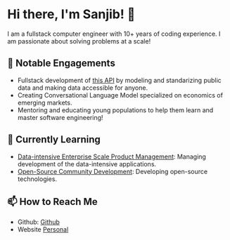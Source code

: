 # Hi there, I'm Sanjib! 👋

I am a fullstack computer engineer with 10+ years of coding experience. I am passionate about solving problems at a scale!

## 🔭 Notable Engagements

- Fullstack development of [this API](https://www.opensourcenepal.com/) by modeling and standarizing public data and making data accessible for anyone.
- Creating Conversational Language Model specialized on economics of emerging markets.
- Mentoring and educating young populations to help them learn and master software engineering!

## 🌱 Currently Learning

- [Data-intensive Enterprise Scale Product Management](): Managing development of the data-intensive applications.
- [Open-Source Community Development](): Developing open-source technologies.

## 📫 How to Reach Me

- Github: [Github](https://github.com/sanjiblamichhane)
- Website [Personal](https://www.sanjiblamichhane.com/)



